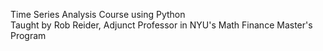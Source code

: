 Time Series Analysis Course using Python <br />
Taught by Rob Reider, Adjunct Professor in NYU's Math Finance Master's Program
